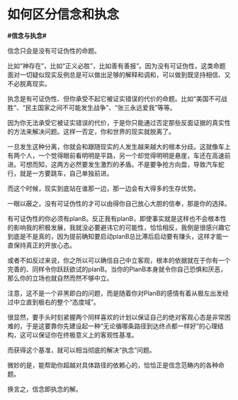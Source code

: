 # 如何区分信念和执念
**#信念与执念#** 

信念只会是没有可证伪性的命题。

比如“神存在”，比如“正义必胜”，比如善有善报”。因为没有可证伪性，这类命题面对一切疑似现实反例总是可以做出足够的解释和调和，可以做到既坚持相信、又不必脱离现实。

执念是有可证伪性、但你承受不起它被证实错误的代价的命题。比如“美国不可战胜”、“民主国家之间不可能发生战争”、“张三永远爱我”等等。

因为你无法承受它被证实错误的代价，于是你只能通过否定那些反面证据的真实性的方法来解决问题。这样一否定，你和世界的现实就脱离了。

一旦发生这种分离，你就会和跟随现实的人发生越来越大的根本分歧。这就像车上有两个人，一个觉得眼前看明明是平路，另一个却觉得明明是悬崖，车还在高速前进。可想而知，这两方必然要发生激烈的矛盾。不是要争抢方向盘，导致汽车蛇行，就是一方要跳车，自己单独前进。

而这个时候，现实到底站在谁那一边，那一边会有大得多的生存优势。

一眼以蔽之，没有可证伪性的才可以由得你自己放心大胆的信奉，那是你的选择。

有可证伪性的你必须有planB。反正我有planB，即使事实就是这样也不会根本性的影响我的积极发展，我就没必要避讳它的可能性，恰恰相反，我倒是很感兴趣它到底是不是真的，因为提前确知要启动planB总比滞后启动要有赚头，这样才能一直保持真正的开放心态。

或者不如反过来说，你之所以可以确信自己中立客观，根本的依据就在于你有一个完善的、同样令你跃跃欲试的planB。当你的PlanB本身就令你自己恐惧和厌恶，那么你的立场也就自然而然不够中立。

注意，这不是一个非黑即白的问题，而是随着你对PlanB的感情有着从极左出发经过中立直到极右的整个“态度域”。

很显然，要手头时刻紧握两个同样喜欢的计划以保证自己的绝对客观心态是非常困难的，于是这要靠你先建设起一种“无论循哪条路径到达终点都一样好”的心理结构，这可以保证你在终极意义上的客观性基准。

而获得这个基准，就可以相当彻底的解决“执念”问题。

微妙的是，能帮助你超越对具体路径的依赖心的，恰恰正是信念范畴内的各种命题。

换言之，信念即执念的解。